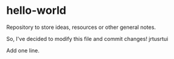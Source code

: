# hello-world
Repository to store ideas, resources or other general notes.

So, I've decided to modify this file and commit changes!
jrtusrtui

Add one line.
